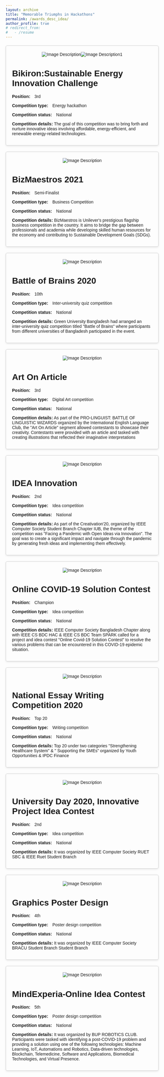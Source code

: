 ```yaml
---
layout: archive
title: "Memorable Triumphs in Hackathons"
permalink: /awards_desc_idea/
author_profile: true
# redirect_from:
#   - /resume
---
```


<html>

<head>
  <meta charset="UTF-8">
  <title>Bullet Points Example</title>
  <style>
    body {
      font-family: Arial, sans-serif;
      margin: 20px;
    }

    h1 {
      text-align: center;
    }

    p {
      margin-bottom: 10px;
    }

    .competition-details {
      margin-top: 20px;
      border: 1px solid #ccc;
      padding: 20px;
      border-radius: 5px;
      box-shadow: 0px 2px 6px rgba(0, 0, 0, 0.1);
      max-width: 800px; /* Adjust the max-width value as desired */
      margin-left: auto;
      margin-right: auto;
    }

    .label {
      font-weight: bold;
    }

    .value {
      margin-left: 10px;
    }

    .image-container {
      display: flex;
      justify-content: center; /* Change to center to align images in the center */
      margin-bottom: 10px;
    }

    .image-container img {
      max-width: 100%; /* Set max-width to 100% to take full width of container */
      height: auto;
    }
  </style>
</head>

<body>
  <div class="competition-details">
    <div class="image-container">
      <img src="/images/bikiron.jpg" alt="Image Description">
      <img src="/images/bikiron1.jpg" alt="Image Description1">
    </div>
    <h1>Bikiron:Sustainable Energy Innovation Challenge</h1>
    <p><span class="label">Position:</span> <span class="value">3rd</span></p>
    <p><span class="label">Competition type:</span> <span class="value">Energy hackathon</span></p>
    <p><span class="label">Competition status:</span> <span class="value">National</span></p>
    <p><span class="label">Competition details:</span> The goal of this competition was to bring forth and nurture innovative ideas involving affordable, energy-efficient, and renewable energy-related technologies.</p>
  </div>

<div class="competition-details">
    <div class="image-container">
      <img src="/images/biz.jpg" alt="Image Description">
    </div>
    <h1>BizMaestros 2021</h1>
    <p><span class="label">Position:</span> <span class="value">Semi-Finalist</span></p>
    <p><span class="label">Competition type:</span> <span class="value">Business Competition</span></p>
    <p><span class="label">Competition status:</span> <span class="value">National</span></p>
    <p><span class="label">Competition details:</span> BizMaestros is Unilever's prestigious flagship business competition in the country. It aims to bridge the gap between professionals and academia while developing skilled human resources for the economy and contributing to Sustainable Development Goals (SDGs).</p>
  </div>

  <div class="competition-details">
    <div class="image-container">
      <img src="/images/brains.jpg" alt="Image Description">
    </div>
    <h1>Battle of Brains 2020</h1>
    <p><span class="label">Position:</span> <span class="value">10th</span></p>
    <p><span class="label">Competition type:</span> <span class="value">Inter-university quiz competition</span></p>
    <p><span class="label">Competition status:</span> <span class="value">National</span></p>
    <p><span class="label">Competition details:</span> Green University Bangladesh had arranged an inter-university quiz competition titled "Battle of Brains" where participants from different universities of Bangladesh participated in the event.</p>
  </div>
    <div class="competition-details">
    <div class="image-container">
      <img src="/images/article.jpg" alt="Image Description">
    </div>
    <h1>Art On Article</h1>
    <p><span class="label">Position:</span> <span class="value">3rd</span></p>
    <p><span class="label">Competition type:</span> <span class="value">Digital Art competition</span></p>
    <p><span class="label">Competition status:</span> <span class="value">National</span></p>
    <p><span class="label">Competition details:</span> As part of the PRO-LINGUIST: BATTLE OF LINGUISTIC WIZARDS organized by the International English Language Club, the "Art On Article" segment allowed contestants to showcase their creativity. Contestants were provided with an article and tasked with creating illustrations that reflected their imaginative interpretations</p>
  </div>

<div class="competition-details">
    <div class="image-container">
      <img src="/images/idea1.png" alt="Image Description">
    </div>
    <h1>IDEA Innovation</h1>
    <p><span class="label">Position:</span> <span class="value">2nd</span></p>
    <p><span class="label">Competition type:</span> <span class="value">Idea competition</span></p>
    <p><span class="label">Competition status:</span> <span class="value">National</span></p>
    <p><span class="label">Competition details:</span> As part of the Creativation'20, organized by IEEE Computer Society Student Branch Chapter IUB, the theme of the competition was  "Facing a Pandemic with Open Ideas via Innovation". The goal was to create a significant impact and navigate through the pandemic by generating fresh ideas and implementing them effectively.</p>
  </div>

  <div class="competition-details">
    <div class="image-container">
      <img src="/images/covid.jpg" alt="Image Description">
    </div>
    <h1> Online COVID-19 Solution Contest </h1>
    <p><span class="label">Position:</span> <span class="value">Champion</span></p>
    <p><span class="label">Competition type:</span> <span class="value">Idea competition</span></p>
    <p><span class="label">Competition status:</span> <span class="value">National</span></p>
    <p><span class="label">Competition details:</span> IEEE Computer Society Bangladesh Chapter along with IEEE CS BDC HAC & IEEE CS BDC Team SPARK called for a project and idea contest "Online Covid-19 Solution Contest" to resolve the various problems that can be encountered in this COVID-19 epidemic situation.</p>
  </div>

<div class="competition-details">
    <div class="image-container">
      <img src="/images/ipdc.jpg" alt="Image Description">
    </div>
    <h1> National Essay Writing Competition 2020</h1>
    <p><span class="label">Position:</span> <span class="value">Top 20</span></p>
    <p><span class="label">Competition type:</span> <span class="value">Writing competition</span></p>
    <p><span class="label">Competition status:</span> <span class="value">National</span></p>
    <p><span class="label">Competition details:</span> Top 20 under two categories "Strengthening Healthcare System" & " Supporting the SMEs" organized by Youth Opportunities & IPDC Finance</p>
  </div>


  <div class="competition-details">
    <div class="image-container">
      <img src="/images/university.jpg" alt="Image Description">
    </div>
    <h1> University Day 2020, Innovative Project Idea Contest </h1>
    <p><span class="label">Position:</span> <span class="value">2nd</span></p>
    <p><span class="label">Competition type:</span> <span class="value">Idea competition</span></p>
    <p><span class="label">Competition status:</span> <span class="value">National</span></p>
    <p><span class="label">Competition details:</span> It was organized by IEEE Computer Society RUET SBC & IEEE Ruet Student Branch</p>
  </div>

<div class="competition-details">
    <div class="image-container">
      <img src="/images/graphics.jpg" alt="Image Description">
    </div>
    <h1>  Graphics Poster Design </h1>
    <p><span class="label">Position:</span> <span class="value">4th</span></p>
    <p><span class="label">Competition type:</span> <span class="value">Poster design competition</span></p>
    <p><span class="label">Competition status:</span> <span class="value">National</span></p>
    <p><span class="label">Competition details:</span> It was organized by IEEE Computer Society BRACU Student Branch Student Branch</p>
  </div>

  <div class="competition-details">
    <div class="image-container">
      <img src="/images/mind.jpg" alt="Image Description">
    </div>
    <h1>  MindExperia-Online Idea Contest </h1>
    <p><span class="label">Position:</span> <span class="value">5th</span></p>
    <p><span class="label">Competition type:</span> <span class="value">Poster design competition</span></p>
    <p><span class="label">Competition status:</span> <span class="value">National</span></p>
    <p><span class="label">Competition details:</span> It was organized by BUP ROBOTICS CLUB. Participants were tasked with identifying a post-COVID-19 problem and providing a solution using one of the following technologies: Machine Learning, IoT, Automations and Robotics, Data-driven technologies, Blockchain, Telemedicine, Software and Applications, Biomedical Technologies, and Virtual Presence.</p>
  </div>


</body>

</html>




<!--  
- 3rd - Bikiron:Sustainable Energy Innovation Challenge -Organized by Sustainable and Renewable Energy Development Authority (SREDA), in cooperation with Deutsche Gesellschaft für Internationale Zusammenarbeit (GIZ) 
- SemiFinalist- Bizmaestros 2021 - Unilever Bangladesh Limited
- Battle of brains 2020 - Green University Bangladesh
- Art on article
- Idea innovation 
- Startkoro
- Graphics poster design
- National eassay writing competition 
- Online covid19 solution contest
- Call for nation
- University day 2020
  -->



